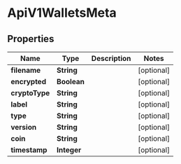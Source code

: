 

# ApiV1WalletsMeta

## Properties

Name | Type | Description | Notes
------------ | ------------- | ------------- | -------------
**filename** | **String** |  |  [optional]
**encrypted** | **Boolean** |  |  [optional]
**cryptoType** | **String** |  |  [optional]
**label** | **String** |  |  [optional]
**type** | **String** |  |  [optional]
**version** | **String** |  |  [optional]
**coin** | **String** |  |  [optional]
**timestamp** | **Integer** |  |  [optional]



